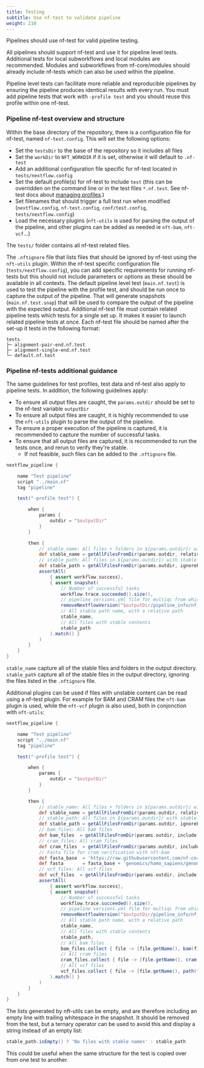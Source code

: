 ```yaml
---
title: Testing
subtitle: Use nf-test to validate pipeline
weight: 210
---
```


Pipelines should use nf-test for valid pipeline testing.

All pipelines should support nf-test and use it for pipeline level tests.
Additional tests for local subworkflows and local modules are recommended.
Modules and subworkflows from nf-core/modules should already include nf-tests which can also be used within the pipeline.

Pipeline level tests can facilitate more reliable and reproducible pipelines by ensuring the pipeline produces identical results with every run.
You must add pipeline tests that work with `-profile test` and you should reuse this profile within one nf-test.

### Pipeline nf-test overview and structure

Within the base directory of the repository, there is a configuration file for nf-test, named `nf-test.config`.
This will set the following options:

- Set the `testsDir` to the base of the repository so it includes all files
- Set the `workDir` to `NFT_WORKDIR` if it is set, otherwise it will default to `.nf-test`
- Add an additional configuration file specific for nf-test located in `tests/nextflow.config`
- Set the default profile(s) for nf-test to include `test` (this can be overridden on the command line or in the test files `*.nf.test`. See nf-test docs about [managing profiles](https://www.nf-test.com/docs/configuration/#managing-profiles).)
- Set filenames that should trigger a full test run when modified (`nextflow.config`, `nf-test.config`, `conf/test.config`, `tests/nextflow.config`)
- Load the necessary plugins (`nft-utils` is used for parsing the output of the pipeline, and other plugins can be added as needed ie `nft-bam`, `nft-vcf`...)

The `tests/` folder contains all nf-test related files.

The `.nftignore` file that lists files that should be ignored by nf-test using the `nft-utils` plugin.
Within the nf-test specific configuration file (`tests/nextflow.config`), you can add specific requirements for running nf-tests but this should not include parameters or options as these should be available in all contexts.
The default pipeline level test (`main.nf.test`) is used to test the pipeline with the profile test, and should be run once to capture the output of the pipeline.
That will generate snapshots (`main.nf.test.snap`) that will be used to compare the output of the pipeline with the expected output.
Additional nf-test file must contain related pipeline tests which tests for a single set up.
It makes it easier to launch related pipeline tests at once.
Each nf-test file should be named after the set-up it tests in the following format:

```tree
tests
├─ alignment-pair-end.nf.test
├─ alignment-single-end.nf.test
└─ default.nf.test
```

### Pipeline nf-tests additional guidance

The same guidelines for test profiles, test data and nf-test also apply to pipeline tests.
In addition, the following guidelines apply:

- To ensure all output files are caught, the `params.outdir` should be set to the nf-test variable `outputDir`
- To ensure all output files are caught, it is highly recommended to use the `nft-utils` plugin to parse the output of the pipeline.
- To ensure a proper execution of the pipeline is captured, it is recommended to capture the number of successful tasks.
- To ensure that all output files are captured, it is recommended to run the tests once, and rerun to verify they're stable.
  - If not feasible, such files can be added to the `.nftignore` file.

```groovy title="main.nf.test"
nextflow_pipeline {

    name "Test pipeline"
    script "../main.nf"
    tag "pipeline"

    test("-profile test") {

        when {
            params {
                outdir = "$outputDir"
            }
        }

        then {
            // stable_name: All files + folders in ${params.outdir}/ with a stable name
            def stable_name = getAllFilesFromDir(params.outdir, relative: true, includeDir: true, ignore: ['pipeline_info/*.{html,json,txt}'])
            // stable_path: All files in ${params.outdir}/ with stable content
            def stable_path = getAllFilesFromDir(params.outdir, ignoreFile: 'tests/.nftignore')
            assertAll(
                { assert workflow.success},
                { assert snapshot(
                    // Number of successful tasks
                    workflow.trace.succeeded().size(),
                    // pipeline versions.yml file for multiqc from which Nextflow version is removed because we tests pipelines on multiple Nextflow versions
                    removeNextflowVersion("$outputDir/pipeline_info/nf_core_{{ short_name }}_software_mqc_versions.yml"),
                    // All stable path name, with a relative path
                    stable_name,
                    // All files with stable contents
                    stable_path
                ).match() }
            )
        }
    }
}
```

`stable_name` capture all of the stable files and folders in the output directory.
`stable_path` capture all of the stable files in the output directory, ignoring the files listed in the `.nftignore` file.

Additional plugins can be used if files with unstable content can be read using a nf-test plugin.
For example for BAM and CRAM files the `nft-bam` plugin is used, while the `nft-vcf` plugin is also used, both in conjonction with `nft-utils`:

```groovy
nextflow_pipeline {

    name "Test pipeline"
    script "../main.nf"
    tag "pipeline"

    test("-profile test") {

        when {
            params {
                outdir = "$outputDir"
            }
        }

        then {
            // stable_name: All files + folders in ${params.outdir}/ with a stable name
            def stable_name = getAllFilesFromDir(params.outdir, relative: true, includeDir: true, ignore: ['pipeline_info/*.{html,json,txt}'])
            // stable_path: All files in ${params.outdir}/ with stable content
            def stable_path = getAllFilesFromDir(params.outdir, ignoreFile: 'tests/.nftignore')
            // bam_files: All bam files
            def bam_files  = getAllFilesFromDir(params.outdir, include: ['**/*.bam'])
            // cram_files: All cram files
            def cram_files  = getAllFilesFromDir(params.outdir, include: ['**/*.cram'])
            // Fasta file for cram verification with nft-bam
            def fasta_base  = 'https://raw.githubusercontent.com/nf-core/test-datasets/modules/data/'
            def fasta       = fasta_base + 'genomics/homo_sapiens/genome/genome.fasta'
            // vcf_files: All vcf files
            def vcf_files  = getAllFilesFromDir(params.outdir, include: ['**/*.vcf.gz'])
            assertAll(
                { assert workflow.success},
                { assert snapshot(
                    // Number of successful tasks
                    workflow.trace.succeeded().size(),
                    // pipeline versions.yml file for multiqc from which Nextflow version is removed because we tests pipelines on multiple Nextflow versions
                    removeNextflowVersion("$outputDir/pipeline_info/nf_core_{{ short_name }}_software_mqc_versions.yml"),
                    // All stable path name, with a relative path
                    stable_name,
                    // All files with stable contents
                    stable_path,
                    // All bam files
                    bam_files.collect { file -> [file.getName(), bam(file.toString()).readsMD5] },
                    // All cram files
                    cram_files.collect { file -> [file.getName(), cram(file.toString(), fasta).readsMD5] },
                    // All vcf files
                    vcf_files.collect { file -> [file.getName(), path(file.toString()).vcf.variantsMD5] }
                ).match() }
            )
        }
    }
}
```

The lists generated by nft-utils can be empty, and are therefore including an empty line with trailing whitespace in the snapshot.
It should be removed from the test, but a ternary operator can be used to avoid this and display a string instead of an empty list:

```groovy
stable_path.isEmpty() ? 'No files with stable names' : stable_path
```

This could be useful when the same structure for the test is copied over from one test to another.

